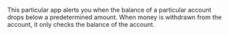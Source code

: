This particular app alerts you when the balance of a particular account drops below a predetermined amount.
When money is withdrawn from the account, it only checks the balance of the account.